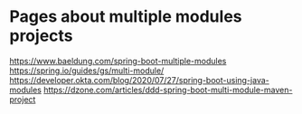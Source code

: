 # Pages about multiple modules projects 
https://www.baeldung.com/spring-boot-multiple-modules
https://spring.io/guides/gs/multi-module/
https://developer.okta.com/blog/2020/07/27/spring-boot-using-java-modules
https://dzone.com/articles/ddd-spring-boot-multi-module-maven-project